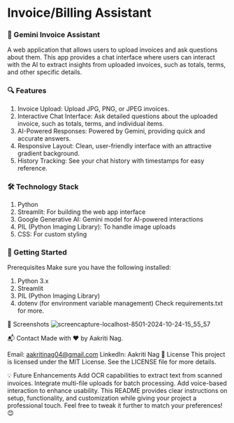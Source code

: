 # Invoice/Billing Assistant

### 📄 Gemini Invoice Assistant
A web application that allows users to upload invoices and ask questions about them. This app provides a chat interface where users can interact with the AI to extract insights from uploaded invoices, such as totals, terms, and other specific details.

### 🔍 Features
1. Invoice Upload: Upload JPG, PNG, or JPEG invoices.
2. Interactive Chat Interface: Ask detailed questions about the uploaded invoice, such as totals, terms, and individual items.
3. AI-Powered Responses: Powered by Gemini, providing quick and accurate answers.
4. Responsive Layout: Clean, user-friendly interface with an attractive gradient background.
5. History Tracking: See your chat history with timestamps for easy reference.

### 🛠️ Technology Stack
1. Python
2. Streamlit: For building the web app interface
3. Google Generative AI: Gemini model for AI-powered interactions
4. PIL (Python Imaging Library): To handle image uploads
5. CSS: For custom styling
   
### 🚀 Getting Started
Prerequisites
Make sure you have the following installed:

1. Python 3.x
2. Streamlit
3. PIL (Python Imaging Library)
4. dotenv (for environment variable management)
Check requirements.txt for more.

📸 Screenshots
![screencapture-localhost-8501-2024-10-24-15_55_57](https://github.com/user-attachments/assets/c42ed694-89d0-4fa8-a720-26f0201e457a)



📬 Contact
Made with ❤️ by Aakriti Nag.

Email: aakritinag04@gmail.com
LinkedIn: Aakriti Nag
📜 License
This project is licensed under the MIT License. See the LICENSE file for more details.

💡 Future Enhancements
Add OCR capabilities to extract text from scanned invoices.
Integrate multi-file uploads for batch processing.
Add voice-based interaction to enhance usability.
This README provides clear instructions on setup, functionality, and customization while giving your project a professional touch. Feel free to tweak it further to match your preferences! 😊






